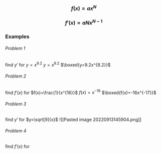 ### $$f(x)=ax^N$$
### $$f'(x)=aNx^{N-1}$$
### Examples
###### Problem 1
find $y'$ for $y=x^{9.2}$
$y=x^{9.2}$
$\boxed{y=9.2x^{8.2}}$

###### Problem 2
find $f'(x)$ for $f(x)=\frac{1}{x^{16}}$
$f(x)=x^{-16}$
$\boxed{f(x)=-16x^{-17}}$

###### Problem 3
find $y'$ for $y=\sqrt[9]{x}$
![[Pasted image 20220913145904.png]]

###### Problem 4
find $f'(x)$ for 